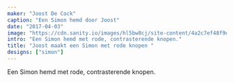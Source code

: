 ```yaml
---
maker: "Joost De Cock"
caption: "Een Simon hemd door Joost"
date: "2017-04-03"
image: "https://cdn.sanity.io/images/hl5bw8cj/site-content/4a2c7ef48f9e59652e63af8e80f57272dfbf0873-1944x1944.jpg"
intro: "Een Simon hemd met rode, contrasterende knopen."
title: "Joost maakt een Simon met rode knopen "
designs: ["simon"]
---
```



Een Simon hemd met rode, contrasterende knopen.

